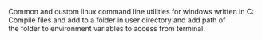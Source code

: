 Common and custom linux command line utilities for windows written in C:<br>
Compile files and add to a folder in user directory and add path of <br> 
the folder to environment variables to access from terminal.
